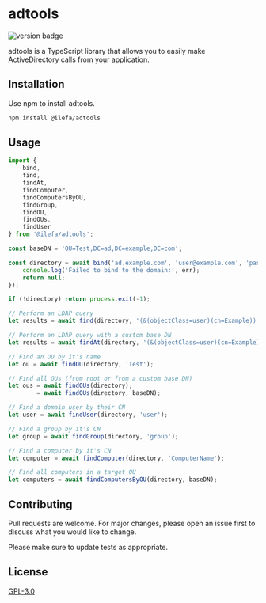 # adtools

![version badge](https://img.shields.io/badge/version-1.0.4-blue)

adtools is a TypeScript library that allows you to easily make ActiveDirectory calls from your application.

## Installation

Use npm to install adtools.

```bash
npm install @ilefa/adtools
```

## Usage

```ts
import {
    bind,
    find,
    findAt,
    findComputer,
    findComputersByOU,
    findGroup,
    findOU,
    findOUs,
    findUser
} from '@ilefa/adtools';

const baseDN = 'OU=Test,DC=ad,DC=example,DC=com';

const directory = await bind('ad.example.com', 'user@example.com', 'password', baseDN).catch(err => {
    console.log('Failed to bind to the domain:', err);
    return null;
});

if (!directory) return process.exit(-1);

// Perform an LDAP query
let results = await find(directory, '(&(objectClass=user)(cn=Example))');

// Perform an LDAP query with a custom base DN
let results = await findAt(directory, '(&(objectClass=user)(cn=Example))', baseDN);

// Find an OU by it's name
let ou = await findOU(directory, 'Test');

// Find all OUs (from root or from a custom base DN)
let ous = await findOUs(directory);
        = await findOUs(directory, baseDN);

// Find a domain user by their CN
let user = await findUser(directory, 'user');

// Find a group by it's CN
let group = await findGroup(directory, 'group');

// Find a computer by it's CN
let computer = await findComputer(directory, 'ComputerName');

// Find all computers in a target OU
let computers = await findComputersByOU(directory, baseDN);
```

## Contributing
Pull requests are welcome. For major changes, please open an issue first to discuss what you would like to change.

Please make sure to update tests as appropriate.

## License
[GPL-3.0](https://choosealicense.com/licenses/gpl-3.0/)
